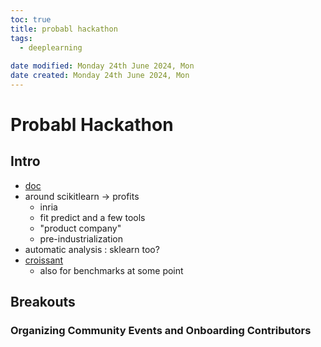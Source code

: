 ```yaml
---
toc: true
title: probabl hackathon
tags:
  - deeplearning
 
date modified: Monday 24th June 2024, Mon
date created: Monday 24th June 2024, Mon
---
```


<!--section: 1-->

# Probabl Hackathon



## Intro
- [doc](https://docs.google.com/document/d/1IC1kAoQqSTxbpboW3xGoQhWb6j5USDwejIkRtDIuWOM/edit)
- around scikitlearn -> profits
	- inria
	- fit predict and a few tools
	- "product company"
	- pre-industrialization
- automatic analysis : sklearn too?
- [croissant](https://github.com/mlcommons/croissant?tab=readme-ov-file)
	- also for benchmarks at some point

## Breakouts

### Organizing Community Events and Onboarding Contributors

